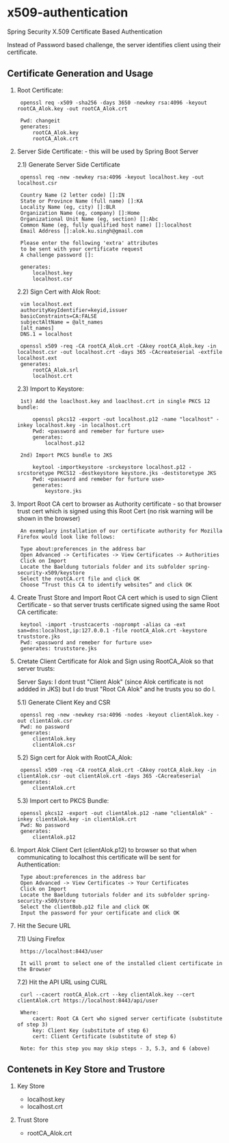 # x509-authentication
Spring Security X.509 Certificate Based Authentication

Instead of Password based challenge, the server identifies client using their certificate.


## Certificate Generation and Usage

1) Root Certificate:

		openssl req -x509 -sha256 -days 3650 -newkey rsa:4096 -keyout rootCA_Alok.key -out rootCA_Alok.crt
		
		Pwd: changeit
		generates: 
			rootCA_Alok.key
			rootCA_Alok.crt

2) Server Side Certificate: - this will be used by Spring Boot Server
	
	2.1) Generate Server Side Certificate
	
		openssl req -new -newkey rsa:4096 -keyout localhost.key -out localhost.csr

		Country Name (2 letter code) []:IN
		State or Province Name (full name) []:KA
		Locality Name (eg, city) []:BLR
		Organization Name (eg, company) []:Home
		Organizational Unit Name (eg, section) []:Abc
		Common Name (eg, fully qualified host name) []:localhost
		Email Address []:alok.ku.singh@gmail.com

		Please enter the following 'extra' attributes
		to be sent with your certificate request
		A challenge password []:

		generates:
			localhost.key
			localhost.csr

	2.2) Sign Cert with Alok Root:
		
		vim localhost.ext
		authorityKeyIdentifier=keyid,issuer
		basicConstraints=CA:FALSE
		subjectAltName = @alt_names
		[alt_names]
		DNS.1 = localhost

		openssl x509 -req -CA rootCA_Alok.crt -CAkey rootCA_Alok.key -in localhost.csr -out localhost.crt -days 365 -CAcreateserial -extfile localhost.ext
		generates:
			rootCA_Alok.srl
			localhost.crt


	2.3) Import to Keystore:

		1st) Add the loaclhost.key and loaclhost.crt in single PKCS 12 bundle:
			
			openssl pkcs12 -export -out localhost.p12 -name "localhost" -inkey localhost.key -in localhost.crt
			Pwd: <password and remeber for furture use>
			generates:
				localhost.p12

		2nd) Import PKCS bundle to JKS
			
			keytool -importkeystore -srckeystore localhost.p12 -srcstoretype PKCS12 -destkeystore keystore.jks -deststoretype JKS
			Pwd: <password and remeber for furture use>
			generates:
				keystore.jks


3) Import Root CA cert to browser as Authority certificate - so that browser trust cert which is signed using this Root Cert (no risk warning will be shown in the browser)

		An exemplary installation of our certificate authority for Mozilla Firefox would look like follows:

		Type about:preferences in the address bar
		Open Advanced -> Certificates -> View Certificates -> Authorities
		Click on Import
		Locate the Baeldung tutorials folder and its subfolder spring-security-x509/keystore
		Select the rootCA.crt file and click OK
		Choose “Trust this CA to identify websites” and click OK


4) Create Trust Store and Import Root CA cert which is used to sign Client Certificate - so that server trusts certificate signed using the same Root CA certificate:

		keytool -import -trustcacerts -noprompt -alias ca -ext san=dns:localhost,ip:127.0.0.1 -file rootCA_Alok.crt -keystore truststore.jks
		Pwd: <password and remeber for furture use>
		generates: truststore.jks


5) Cretate Client Certificate for Alok and Sign using RootCA_Alok so that server trusts:

	Server Says: I dont trust "Client Alok" (since Alok certificate is not addded in JKS) but I do trust "Root CA Alok" and he trusts you so do I.
	
	5.1) Generate Client Key and CSR
	
		openssl req -new -newkey rsa:4096 -nodes -keyout clientAlok.key -out clientAlok.csr
		Pwd: no password
		generates:
			clientAlok.key
			clientAlok.csr

	5.2) Sign cert for Alok with RootCA_Alok:
		
		openssl x509 -req -CA rootCA_Alok.crt -CAkey rootCA_Alok.key -in clientAlok.csr -out clientAlok.crt -days 365 -CAcreateserial
		generates: 
			clientAlok.crt

	5.3) Import cert to PKCS Bundle:
		
		openssl pkcs12 -export -out clientAlok.p12 -name "clientAlok" -inkey clientAlok.key -in clientAlok.crt
		Pwd: No password
		generates:
			clientAlok.p12

6) Import Alok Client Cert (clientAlok.p12) to browser so that when communicating to localhost this certificate will be sent for Authentication:
	

		Type about:preferences in the address bar
		Open Advanced -> View Certificates -> Your Certificates
		Click on Import
		Locate the Baeldung tutorials folder and its subfolder spring-security-x509/store
		Select the clientBob.p12 file and click OK
		Input the password for your certificate and click OK

7) Hit the Secure URL
	
	7.1) Using Firefox
	
		https://localhost:8443/user
		
		It will promt to select one of the installed client certificate in the Browser
		
	7.2) Hit the API URL using CURL
	
		curl --cacert rootCA_Alok.crt --key clientAlok.key --cert clientAlok.crt https://localhost:8443/api/user
		
		Where:
			cacert: Root CA Cert who signed server certificate (substitute of step 3)
			key: Client Key (substitute of step 6)
			cert: Client Certificate (substitute of step 6)
			
		Note: for this step you may skip steps - 3, 5.3, and 6 (above)

## Contenets in Key Store and Trustore

1) Key Store
        
	- localhost.key
	- localhost.crt

2) Trust Store
        
	- rootCA_Alok.crt
